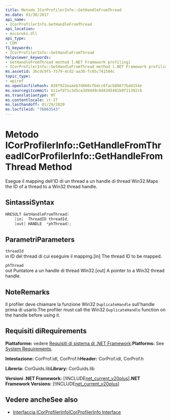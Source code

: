 ```yaml
---
title: Metodo ICorProfilerInfo::GetHandleFromThread
ms.date: 03/30/2017
api_name:
- ICorProfilerInfo.GetHandleFromThread
api_location:
- mscorwks.dll
api_type:
- COM
f1_keywords:
- ICorProfilerInfo::GetHandleFromThread
helpviewer_keywords:
- GetHandleFromThread method [.NET Framework profiling]
- ICorProfilerInfo::GetHandleFromThread method [.NET Framework profiling]
ms.assetid: 36cdc9f5-7579-4cd2-aa36-fc05c741584c
topic_type:
- apiref
ms.openlocfilehash: 038f922eaaeb7d660cfbdcc0facb89677bdd154e
ms.sourcegitcommit: b11efd71c3d5ce3d9449c8d4345481b9f21392c6
ms.translationtype: MT
ms.contentlocale: it-IT
ms.lasthandoff: 01/29/2020
ms.locfileid: "76863543"
---
```

# <a name="icorprofilerinfogethandlefromthread-method"></a><span data-ttu-id="d3798-102">Metodo ICorProfilerInfo::GetHandleFromThread</span><span class="sxs-lookup"><span data-stu-id="d3798-102">ICorProfilerInfo::GetHandleFromThread Method</span></span>
<span data-ttu-id="d3798-103">Esegue il mapping dell'ID di un thread a un handle di thread Win32.</span><span class="sxs-lookup"><span data-stu-id="d3798-103">Maps the ID of a thread to a Win32 thread handle.</span></span>  
  
## <a name="syntax"></a><span data-ttu-id="d3798-104">Sintassi</span><span class="sxs-lookup"><span data-stu-id="d3798-104">Syntax</span></span>  
  
```cpp  
HRESULT GetHandleFromThread(  
    [in]  ThreadID threadId,  
    [out] HANDLE  *phThread);  
```  
  
## <a name="parameters"></a><span data-ttu-id="d3798-105">Parametri</span><span class="sxs-lookup"><span data-stu-id="d3798-105">Parameters</span></span>  
 `threadId`  
 <span data-ttu-id="d3798-106">in ID del thread di cui eseguire il mapping.</span><span class="sxs-lookup"><span data-stu-id="d3798-106">[in] The thread ID to be mapped.</span></span>  
  
 `phThread`  
 <span data-ttu-id="d3798-107">out Puntatore a un handle di thread Win32.</span><span class="sxs-lookup"><span data-stu-id="d3798-107">[out] A pointer to a Win32 thread handle.</span></span>  
  
## <a name="remarks"></a><span data-ttu-id="d3798-108">Note</span><span class="sxs-lookup"><span data-stu-id="d3798-108">Remarks</span></span>  
 <span data-ttu-id="d3798-109">Il profiler deve chiamare la funzione Win32 `DuplicateHandle` sull'handle prima di usarlo.</span><span class="sxs-lookup"><span data-stu-id="d3798-109">The profiler must call the Win32 `DuplicateHandle` function on the handle before using it.</span></span>  
  
## <a name="requirements"></a><span data-ttu-id="d3798-110">Requisiti di</span><span class="sxs-lookup"><span data-stu-id="d3798-110">Requirements</span></span>  
 <span data-ttu-id="d3798-111">**Piattaforme:** vedere [Requisiti di sistema di .NET Framework](../../../../docs/framework/get-started/system-requirements.md).</span><span class="sxs-lookup"><span data-stu-id="d3798-111">**Platforms:** See [System Requirements](../../../../docs/framework/get-started/system-requirements.md).</span></span>  
  
 <span data-ttu-id="d3798-112">**Intestazione:** CorProf.idl, CorProf.h</span><span class="sxs-lookup"><span data-stu-id="d3798-112">**Header:** CorProf.idl, CorProf.h</span></span>  
  
 <span data-ttu-id="d3798-113">**Libreria:** CorGuids.lib</span><span class="sxs-lookup"><span data-stu-id="d3798-113">**Library:** CorGuids.lib</span></span>  
  
 <span data-ttu-id="d3798-114">**Versioni .NET Framework:** [!INCLUDE[net_current_v20plus](../../../../includes/net-current-v20plus-md.md)]</span><span class="sxs-lookup"><span data-stu-id="d3798-114">**.NET Framework Versions:** [!INCLUDE[net_current_v20plus](../../../../includes/net-current-v20plus-md.md)]</span></span>  
  
## <a name="see-also"></a><span data-ttu-id="d3798-115">Vedere anche</span><span class="sxs-lookup"><span data-stu-id="d3798-115">See also</span></span>

- [<span data-ttu-id="d3798-116">Interfaccia ICorProfilerInfo</span><span class="sxs-lookup"><span data-stu-id="d3798-116">ICorProfilerInfo Interface</span></span>](icorprofilerinfo-interface.md)
